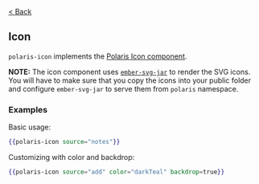 [< Back](../README.md)

## Icon

`polaris-icon` implements the [Polaris Icon component](https://polaris.shopify.com/components/images-and-icons/icon).

**NOTE:** The icon component uses [`ember-svg-jar`](https://github.com/ivanvotti/ember-svg-jar/)
to render the SVG icons. You will have to make sure that you copy the icons into your public folder and
configure `ember-svg-jar` to serve them from `polaris` namespace.

### Examples

Basic usage:

```hbs
{{polaris-icon source="notes"}}
```

Customizing with color and backdrop:

```hbs
{{polaris-icon source="add" color="darkTeal" backdrop=true}}
```
